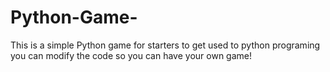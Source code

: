 # Python-Game-
This is a simple Python game for starters to get used to python programing you can modify the code so you can have your own game!
